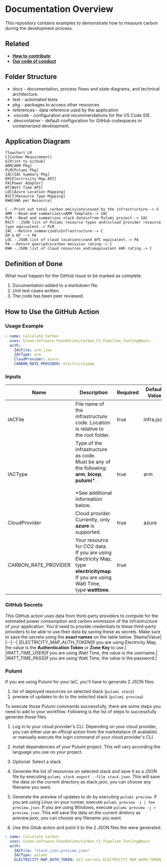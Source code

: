 # Documentation Overview

This repository contains examples to demonstrate how to measure carbon during the development process.

## Related

- **[How to contribute](../CONTRIBUTING.md)**
- **[Our code of conduct](../CODE_OF_CONDUCT.md)**

## Folder Structure

- docs - documentation, process flows and state diagrams, and technical architecture.
- test - automated tests
- pkg - packages to access other resources
- references - data reference used by the application
- .vscode - configuration and recommendations for the VS Code IDE.
- .devcontainer - default configuration for GitHub codespaces or containerized development.

## Application Diagram

```mermaid
flowchart LR
C[Carbon Measurement]
G[Print to Github]
ARM[ARM Pkg]
PLM[Pulumi Pkg]
IAC[IAC Summary Pkg]
EM[Electricity Map API]
PA[Power Adapter]
WT[Watt Time API]
LOC[Azure Location Mapping]
RSCT[Resource Type Mapping]
KWH[kWh per Resource]

C --Print out total carbon emissions\nused by the infrastructure--> G
ARM --Read and summarizes\nARM Template--> IAC
PLM --Read and summarizes stack data\nfrom Pulumi project--> IAC
RSCT -.JSON list of Pulumi resource types and\ncloud provider resource type equivalent.-> PLM
IAC --Return summarized\nInfrastructure--> C
EM & WT --> PA
LOC -.JSON list of cloud locations\nand API equivalent.-> PA
PA --Return queried\ncarbon emission rating--> C
KWH -.JSON list of cloud resources and\nequivalent kWh rating.-> C
```

## Definition of Done

What must happen for the GitHub Issue to be marked as complete.

1. Documentation added to a markdown file.
2. Unit test cases written.
3. The code has been peer reviewed.

## How to Use the GitHub Action

### Usage Example
```yaml
- name: Calculate Carbon
  uses: Green-Software-Foundation/Carbon_CI_Pipeline_Tooling@main
  with:
    IACFile: arm.json
    IACType: arm
    CloudProvider: azure
    CARBON_RATE_PROVIDER: electricitymap
```

### Inputs

|Name|Description|Required|Default Value|
|--|--|--|--|
|IACFile|File name of the infrastructure code. Location is relative to the root folder.|true|infra.json|
|IACType|Type of the infrastructure as code. <br/>Must be any of the following:<br/>**arm**, **bicep**, **pulumi***.<br/><br/>*See additional information below.|true|arm|
|CloudProvider|Cloud provider. Currently, only **azure** is supported.|true|azure|
|CARBON_RATE_PROVIDER|Your resource for CO2 data.<br/>If you are using Electricity Map, type **electricitymap**.<br/>If you are using Watt Time, type **watttime**.|true||


### GitHub Secrets

This GitHub action uses data from third-party providers to compute for the estimated power consumption and carbon emmission of the infrastructure of your application. You'd need to provide credentials to these third-party providers to be able to use their data by saving these as secrets. Make sure to save the secrets using the **exact names** on the table below.
|Name|Value|
|--|--|
|ELECTRICITY_MAP_AUTH_TOKEN|If you are using Electricity Map, the value is the **Authentication Token** or **Zone Key** to use.|
|WATT_TIME_USER|If you are using Watt Time, the value is the username.|
|WATT_TIME_PASS|If you are using Watt Time, the value is the password.|



### Pulumi

If you are using Pulumi for your IaC, you'll have to generate 2 JSON files:

1. list of deployed resources on selected stack (`pulumi stack`)
2. preview of updates to do to the selected stack (`pulumi preview`)

To execute those Pulumi commands successfully, there are some steps you need to add to your workflow. Following is the list of steps to successfully generate those files.

1. Log in to your cloud provider's CLI. Depending on your cloud provider, you can either use an official action from the marketplace (if available) or manually execute the login command of your cloud provider's CLI.

2. Install dependencies of your Pulumi project. This will vary according the language you use on your project.

3. Optional: Select a stack.

4. Generate the list of resources on selected stack and save it as a JSON file by executing `pulumi stack export --file stack.json`. This will save the data on the current directory as stack.json, you can choose any filename you want.

5. Generate the preview of updates to do by executing `pulumi preview`. If you are using Linux on your runner, execute `pulumi preview -j | tee preview.json`. If you are using Windows, execute `pulumi preview -j > preview.json`. This will save the data on the current diretory as preview.json, you can choose any filename you want.

6. Use this Gitub action and point it to the 2 JSON files the were generated.

```yaml
- name: Calculate Carbon
  uses: Green-Software-Foundation/Carbon_CI_Pipeline_Tooling@main
  with:
    IACFile: "stack.json,preview.json"
    IACType: pulumi
    ELECTRICITY_MAP_AUTH_TOKEN: ${{ secrets.ELECTRICITY_MAP_AUTH_TOKEN }}
```
